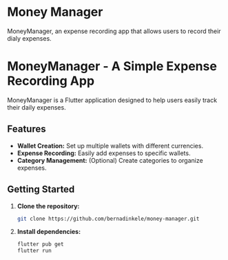 # Money Manager

MoneyManager, an expense recording app that allows users to record their dialy expenses.


# MoneyManager - A Simple Expense Recording App
MoneyManager is a Flutter application designed to help users easily track their daily expenses.

## Features

- **Wallet Creation:** Set up multiple wallets with different currencies.
- **Expense Recording:** Easily add expenses to specific wallets.
- **Category Management:** (Optional) Create categories to organize expenses.

## Getting Started

1. **Clone the repository:**
   ```bash
   git clone https://github.com/bernadinkele/money-manager.git

1. **Install dependencies:**
   ```bash
   flutter pub get
   flutter run


